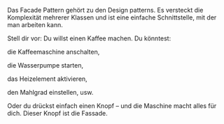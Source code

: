 Das Facade Pattern gehört zu den Design patterns. Es versteckt die Komplexität mehrerer Klassen und ist eine einfache Schnittstelle, mit der man arbeiten kann.

Stell dir vor: Du willst einen Kaffee machen. Du könntest:

die Kaffeemaschine anschalten,

die Wasserpumpe starten,

das Heizelement aktivieren,

den Mahlgrad einstellen, usw.

Oder du drückst einfach einen Knopf – und die Maschine macht alles für dich.
Dieser Knopf ist die Fassade.
